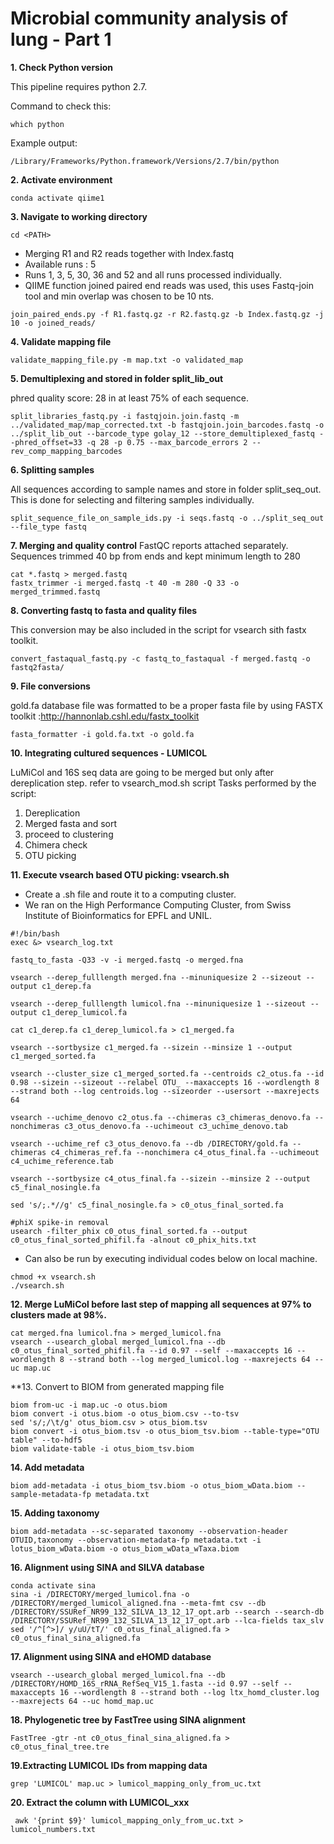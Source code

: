 # Microbial community analysis of lung - Part 1

**1. Check Python version**

This pipeline requires python 2.7.

Command to check this:
```
which python
```
Example output: 
```
/Library/Frameworks/Python.framework/Versions/2.7/bin/python
```
**2. Activate environment**
```
conda activate qiime1
```
**3. Navigate to working directory**
```
cd <PATH>
```

* Merging R1 and R2 reads together with Index.fastq
* Available runs : 5 
* Runs 1, 3, 5, 30, 36 and 52 and all runs processed individually.
* QIIME function joined paired end reads was used, this uses Fastq-join tool and min overlap was chosen to be 10 nts. 

```
join_paired_ends.py -f R1.fastq.gz -r R2.fastq.gz -b Index.fastq.gz -j 10 -o joined_reads/
```

**4. Validate mapping file**
```
validate_mapping_file.py -m map.txt -o validated_map
```
**5. Demultiplexing and stored in folder split_lib_out**

phred quality score: 28 in at least 75% of each sequence.
```
split_libraries_fastq.py -i fastqjoin.join.fastq -m ../validated_map/map_corrected.txt -b fastqjoin.join_barcodes.fastq -o ../split_lib_out --barcode_type golay_12 --store_demultiplexed_fastq --phred_offset=33 -q 28 -p 0.75 --max_barcode_errors 2 --rev_comp_mapping_barcodes
```
**6. Splitting samples**

All sequences according to sample names and store in folder split_seq_out. This is done for selecting and filtering samples individually.

```
split_sequence_file_on_sample_ids.py -i seqs.fastq -o ../split_seq_out  --file_type fastq
```

**7. Merging and quality control**
FastQC reports attached separately. Sequences trimmed 40 bp from ends and kept minimum length to 280

```
cat *.fastq > merged.fastq
fastx_trimmer -i merged.fastq -t 40 -m 280 -Q 33 -o merged_trimmed.fastq
```

**8. Converting fastq to fasta and quality files**

This conversion may be also included in the script for vsearch sith fastx toolkit.

```
convert_fastaqual_fastq.py -c fastq_to_fastaqual -f merged.fastq -o fastq2fasta/ 
```
**9. File conversions**

gold.fa database file was formatted to be a proper fasta file by using FASTX toolkit :http://hannonlab.cshl.edu/fastx_toolkit

```
fasta_formatter -i gold.fa.txt -o gold.fa
```

**10. Integrating cultured sequences - LUMICOL**

LuMiCol and 16S seq data are going to be merged but only after dereplication step. refer to vsearch_mod.sh script
Tasks performed by the script:
1. Dereplication
2. Merged fasta and sort
3. proceed to clustering
4. Chimera check
5. OTU picking



**11. Execute vsearch based OTU picking: vsearch.sh**

* Create a .sh file and route it to a computing cluster.
* We ran on the High Performance Computing Cluster, from Swiss Institute of Bioinformatics for EPFL and UNIL. 

```
#!/bin/bash
exec &> vsearch_log.txt

fastq_to_fasta -Q33 -v -i merged.fastq -o merged.fna 

vsearch --derep_fulllength merged.fna --minuniquesize 2 --sizeout --output c1_derep.fa 

vsearch --derep_fulllength lumicol.fna --minuniquesize 1 --sizeout --output c1_derep_lumicol.fa

cat c1_derep.fa c1_derep_lumicol.fa > c1_merged.fa

vsearch --sortbysize c1_merged.fa --sizein --minsize 1 --output c1_merged_sorted.fa

vsearch --cluster_size c1_merged_sorted.fa --centroids c2_otus.fa --id 0.98 --sizein --sizeout --relabel OTU_ --maxaccepts 16 --wordlength 8 --strand both --log centroids.log --sizeorder --usersort --maxrejects 64

vsearch --uchime_denovo c2_otus.fa --chimeras c3_chimeras_denovo.fa --nonchimeras c3_otus_denovo.fa --uchimeout c3_uchime_denovo.tab

vsearch --uchime_ref c3_otus_denovo.fa --db /DIRECTORY/gold.fa --chimeras c4_chimeras_ref.fa --nonchimera c4_otus_final.fa --uchimeout c4_uchime_reference.tab

vsearch --sortbysize c4_otus_final.fa --sizein --minsize 2 --output c5_final_nosingle.fa

sed 's/;.*//g' c5_final_nosingle.fa > c0_otus_final_sorted.fa

#phiX spike-in removal
usearch -filter_phix c0_otus_final_sorted.fa --output c0_otus_final_sorted_phifil.fa -alnout c0_phix_hits.txt
```

* Can also be run by executing individual codes below on local machine.

```
chmod +x vsearch.sh 
./vsearch.sh 
```

**12. Merge LuMiCol before last step of mapping all sequences at 97% to clusters made at 98%.**
```
cat merged.fna lumicol.fna > merged_lumicol.fna
vsearch --usearch_global merged_lumicol.fna --db c0_otus_final_sorted_phifil.fa --id 0.97 --self --maxaccepts 16 --wordlength 8 --strand both --log merged_lumicol.log --maxrejects 64 --uc map.uc
```

**13. Convert to BIOM from generated mapping file 
```
biom from-uc -i map.uc -o otus.biom
biom convert -i otus.biom -o otus_biom.csv --to-tsv
sed 's/;/\t/g' otus_biom.csv > otus_biom.tsv
biom convert -i otus_biom.tsv -o otus_biom_tsv.biom --table-type="OTU table" --to-hdf5
biom validate-table -i otus_biom_tsv.biom 
```
**14. Add metadata**
```
biom add-metadata -i otus_biom_tsv.biom -o otus_biom_wData.biom --sample-metadata-fp metadata.txt 
```
**15. Adding taxonomy**
```
biom add-metadata --sc-separated taxonomy --observation-header OTUID,taxonomy --observation-metadata-fp metadata.txt -i lotus_biom_wData.biom -o otus_biom_wData_wTaxa.biom
```

**16. Alignment using SINA and SILVA database**
```
conda activate sina
sina -i /DIRECTORY/merged_lumicol.fna -o /DIRECTORY/merged_lumicol_aligned.fna --meta-fmt csv --db /DIRECTORY/SSURef_NR99_132_SILVA_13_12_17_opt.arb --search --search-db /DIRECTORY/SSURef_NR99_132_SILVA_13_12_17_opt.arb --lca-fields tax_slv
sed '/^[^>]/ y/uU/tT/' c0_otus_final_aligned.fa > c0_otus_final_sina_aligned.fa

```
**17. Alignment using SINA and eHOMD database**
```
vsearch --usearch_global merged_lumicol.fna --db /DIRECTORY/HOMD_16S_rRNA_RefSeq_V15_1.fasta --id 0.97 --self --maxaccepts 16 --wordlength 8 --strand both --log ltx_homd_cluster.log --maxrejects 64 --uc homd_map.uc
```

**18. Phylogenetic tree by FastTree using SINA alignment**
```
FastTree -gtr -nt c0_otus_final_sina_aligned.fa > c0_otus_final_tree.tre
```

**19.Extracting LUMICOL IDs from mapping data**
```
grep 'LUMICOL' map.uc > lumicol_mapping_only_from_uc.txt 
```
**20. Extract the column with LUMICOL_xxx**  
```
 awk '{print $9}' lumicol_mapping_only_from_uc.txt > lumicol_numbers.txt
```


